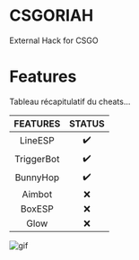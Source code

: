 # CSGORIAH
External Hack for CSGO

# Features
Tableau récapitulatif du cheats...

|   FEATURES  | STATUS |
|:----------:|:------:|
|   LineESP  |    ✔️   |
| TriggerBot |    ✔️   |
|  BunnyHop  |    ✔️   |
|   Aimbot   |    ❌   |
|   BoxESP   |    ❌   |
|    Glow    |    ❌   |

![gif](https://ibb.co/4KdT3xJ)
